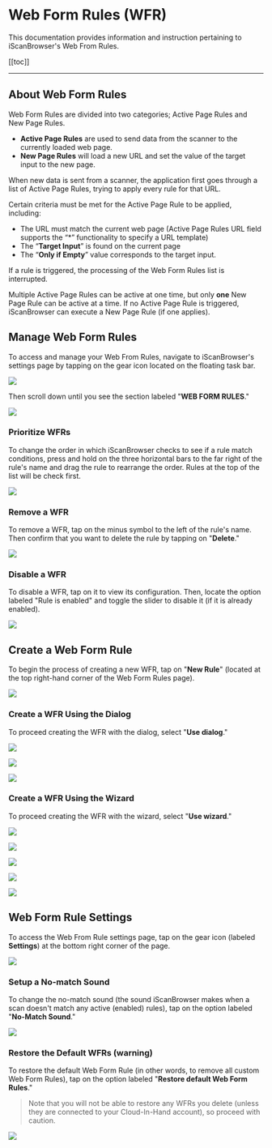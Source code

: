 # Web Form Rules (WFR)

This documentation provides information and instruction pertaining to iScanBrowser's Web From Rules.


[[toc]]

---

## About Web Form Rules
Web Form Rules are divided into two categories; Active Page Rules and New Page Rules. 
- **Active Page Rules** are used to send data from the scanner to the currently loaded web page. 
- **New Page Rules** will load a new URL and set the value of the target input to the new page. 

When new data is sent from a scanner, the application first goes through a list of Active Page Rules, trying to apply every rule for that URL.

Certain criteria must be met for the Active Page Rule to be applied, including:
- The URL must match the current web page (Active Page Rules URL field supports the “*” functionality to specify a URL template)
- The “**Target Input**” is found on the current page
- The “**Only if Empty**” value corresponds to the target input. 

If a rule is triggered, the processing of the Web Form Rules list is interrupted. 

Multiple Active Page Rules can be active at one time, but only **one** New Page Rule can be active at a time. If no Active Page Rule is triggered, iScanBrowser can execute a New Page Rule (if one applies). 

<!-- ### Methods
#### Scan

![](https://i.imgur.com/uuncQzS.png)

#### Prompt

![](https://i.imgur.com/F8zAYql.png)


#### PDF 417

![](https://i.imgur.com/BfE0sCw.png) -->

<!-- ### Capabilities of Web Form Rules
#### Scanned Value is URL

#### Limit by Device Type

#### Limit by Scan Values

#### Setup a Scan Value Delimiter

#### Select Target Input
  - **Focused input** —  
  - **Find by ID** —  
  - **Find by name** —  
  - **JavaScript function** —  
  
#### Additional Options
  - **Only if empty** —  
  - **Simulate a call Form.Submit()** —  
  - **Append data** —  
  - **Execute custom JavaScript** —   -->


## Manage Web Form Rules
To access and manage your Web From Rules, navigate to iScanBrowser's settings page by tapping on the gear icon located on the floating task bar.

![](https://i.imgur.com/uLWqq8W.png)

Then scroll down until you see the section labeled "**WEB FORM RULES**."

![](https://i.imgur.com/ezYUTj8.png)



### Prioritize WFRs
To change the order in which iScanBrowser checks to see if a rule match conditions, press and hold on the three horizontal bars to the far right of the rule's name and drag the rule to rearrange the order. Rules at the top of the list will be check first.

![](https://i.imgur.com/4KrcRI6.png)

### Remove a WFR
To remove a WFR, tap on the minus symbol to the left of the rule's name. Then confirm that you want to delete the rule by tapping on "**Delete**."

![](https://i.imgur.com/RLzC6tL.png)

### Disable a WFR
To disable a WFR, tap on it to view its configuration. Then, locate the option labeled "Rule is enabled" and toggle the slider to disable it (if it is already enabled).

![](https://i.imgur.com/aohZpXk.png)
## Create a Web Form Rule 
To begin the process of creating a new WFR, tap on "**New Rule**" (located at the top right-hand corner of the Web Form Rules page).

![](https://i.imgur.com/x33SaHb.png)

### Create a WFR Using the Dialog
To proceed creating the WFR with the dialog, select "**Use dialog**."

![](https://i.imgur.com/7AVUxNU.png)

![](https://i.imgur.com/7gLlqQz.png)

![](https://i.imgur.com/9Nkdv4K.png)

### Create a WFR Using the Wizard
To proceed creating the WFR with the wizard, select "**Use wizard**."

![](https://i.imgur.com/rPhiydP.png)

![](https://i.imgur.com/xlAYxUy.png)

![](https://i.imgur.com/gb4JfEG.png)

![](https://i.imgur.com/RLB6bXy.png)

![](https://i.imgur.com/xbY1G2a.png)


## Web Form Rule Settings
To access the Web From Rule settings page, tap on the gear icon (labeled **Settings**) at the bottom right corner of the page.

![](https://i.imgur.com/8aSebQY.png)
### Setup a No-match Sound
To change the no-match sound (the sound iScanBrowser makes when a scan doesn't match any active (enabled) rules), tap on the option labeled "**No-Match Sound**."

![](https://i.imgur.com/FAmhtyo.png)

### Restore the Default WFRs (warning)
To restore the default Web Form Rule (in other words, to remove all custom Web Form Rules), tap on the option labeled "**Restore default Web Form Rules**." 

> Note that you will not be able to restore any WFRs you delete (unless they are connected to your Cloud-In-Hand account), so proceed with caution.

![](https://i.imgur.com/0t5jSaL.png)

